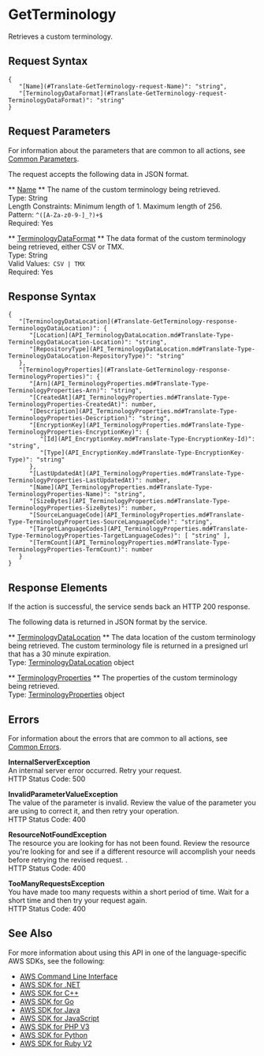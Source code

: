 # GetTerminology<a name="API_GetTerminology"></a>

Retrieves a custom terminology\.

## Request Syntax<a name="API_GetTerminology_RequestSyntax"></a>

```
{
   "[Name](#Translate-GetTerminology-request-Name)": "string",
   "[TerminologyDataFormat](#Translate-GetTerminology-request-TerminologyDataFormat)": "string"
}
```

## Request Parameters<a name="API_GetTerminology_RequestParameters"></a>

For information about the parameters that are common to all actions, see [Common Parameters](CommonParameters.md)\.

The request accepts the following data in JSON format\.

 ** [Name](#API_GetTerminology_RequestSyntax) **   <a name="Translate-GetTerminology-request-Name"></a>
The name of the custom terminology being retrieved\.  
Type: String  
Length Constraints: Minimum length of 1\. Maximum length of 256\.  
Pattern: `^([A-Za-z0-9-]_?)+$`   
Required: Yes

 ** [TerminologyDataFormat](#API_GetTerminology_RequestSyntax) **   <a name="Translate-GetTerminology-request-TerminologyDataFormat"></a>
The data format of the custom terminology being retrieved, either CSV or TMX\.  
Type: String  
Valid Values:` CSV | TMX`   
Required: Yes

## Response Syntax<a name="API_GetTerminology_ResponseSyntax"></a>

```
{
   "[TerminologyDataLocation](#Translate-GetTerminology-response-TerminologyDataLocation)": { 
      "[Location](API_TerminologyDataLocation.md#Translate-Type-TerminologyDataLocation-Location)": "string",
      "[RepositoryType](API_TerminologyDataLocation.md#Translate-Type-TerminologyDataLocation-RepositoryType)": "string"
   },
   "[TerminologyProperties](#Translate-GetTerminology-response-TerminologyProperties)": { 
      "[Arn](API_TerminologyProperties.md#Translate-Type-TerminologyProperties-Arn)": "string",
      "[CreatedAt](API_TerminologyProperties.md#Translate-Type-TerminologyProperties-CreatedAt)": number,
      "[Description](API_TerminologyProperties.md#Translate-Type-TerminologyProperties-Description)": "string",
      "[EncryptionKey](API_TerminologyProperties.md#Translate-Type-TerminologyProperties-EncryptionKey)": { 
         "[Id](API_EncryptionKey.md#Translate-Type-EncryptionKey-Id)": "string",
         "[Type](API_EncryptionKey.md#Translate-Type-EncryptionKey-Type)": "string"
      },
      "[LastUpdatedAt](API_TerminologyProperties.md#Translate-Type-TerminologyProperties-LastUpdatedAt)": number,
      "[Name](API_TerminologyProperties.md#Translate-Type-TerminologyProperties-Name)": "string",
      "[SizeBytes](API_TerminologyProperties.md#Translate-Type-TerminologyProperties-SizeBytes)": number,
      "[SourceLanguageCode](API_TerminologyProperties.md#Translate-Type-TerminologyProperties-SourceLanguageCode)": "string",
      "[TargetLanguageCodes](API_TerminologyProperties.md#Translate-Type-TerminologyProperties-TargetLanguageCodes)": [ "string" ],
      "[TermCount](API_TerminologyProperties.md#Translate-Type-TerminologyProperties-TermCount)": number
   }
}
```

## Response Elements<a name="API_GetTerminology_ResponseElements"></a>

If the action is successful, the service sends back an HTTP 200 response\.

The following data is returned in JSON format by the service\.

 ** [TerminologyDataLocation](#API_GetTerminology_ResponseSyntax) **   <a name="Translate-GetTerminology-response-TerminologyDataLocation"></a>
The data location of the custom terminology being retrieved\. The custom terminology file is returned in a presigned url that has a 30 minute expiration\.  
Type: [TerminologyDataLocation](API_TerminologyDataLocation.md) object

 ** [TerminologyProperties](#API_GetTerminology_ResponseSyntax) **   <a name="Translate-GetTerminology-response-TerminologyProperties"></a>
The properties of the custom terminology being retrieved\.  
Type: [TerminologyProperties](API_TerminologyProperties.md) object

## Errors<a name="API_GetTerminology_Errors"></a>

For information about the errors that are common to all actions, see [Common Errors](CommonErrors.md)\.

 **InternalServerException**   
 An internal server error occurred\. Retry your request\.  
HTTP Status Code: 500

 **InvalidParameterValueException**   
The value of the parameter is invalid\. Review the value of the parameter you are using to correct it, and then retry your operation\.  
HTTP Status Code: 400

 **ResourceNotFoundException**   
The resource you are looking for has not been found\. Review the resource you're looking for and see if a different resource will accomplish your needs before retrying the revised request\. \.  
HTTP Status Code: 400

 **TooManyRequestsException**   
 You have made too many requests within a short period of time\. Wait for a short time and then try your request again\.  
HTTP Status Code: 400

## See Also<a name="API_GetTerminology_SeeAlso"></a>

For more information about using this API in one of the language\-specific AWS SDKs, see the following:
+  [AWS Command Line Interface](https://docs.aws.amazon.com/goto/aws-cli/translate-2017-07-01/GetTerminology) 
+  [AWS SDK for \.NET](https://docs.aws.amazon.com/goto/DotNetSDKV3/translate-2017-07-01/GetTerminology) 
+  [AWS SDK for C\+\+](https://docs.aws.amazon.com/goto/SdkForCpp/translate-2017-07-01/GetTerminology) 
+  [AWS SDK for Go](https://docs.aws.amazon.com/goto/SdkForGoV1/translate-2017-07-01/GetTerminology) 
+  [AWS SDK for Java](https://docs.aws.amazon.com/goto/SdkForJava/translate-2017-07-01/GetTerminology) 
+  [AWS SDK for JavaScript](https://docs.aws.amazon.com/goto/AWSJavaScriptSDK/translate-2017-07-01/GetTerminology) 
+  [AWS SDK for PHP V3](https://docs.aws.amazon.com/goto/SdkForPHPV3/translate-2017-07-01/GetTerminology) 
+  [AWS SDK for Python](https://docs.aws.amazon.com/goto/boto3/translate-2017-07-01/GetTerminology) 
+  [AWS SDK for Ruby V2](https://docs.aws.amazon.com/goto/SdkForRubyV2/translate-2017-07-01/GetTerminology) 